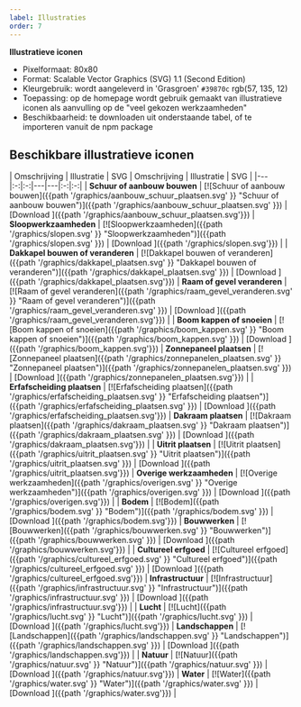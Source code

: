 ```yaml
---
label: Illustraties
order: 7
---
```


**Illustratieve iconen**
- Pixelformaat: 80x80
- Format: Scalable Vector Graphics (SVG) 1.1 (Second Edition)
- Kleurgebruik: wordt aangeleverd in 'Grasgroen' `#39870c` rgb(57, 135, 12)
- Toepassing: op de homepage wordt gebruik gemaakt van illustratieve iconen als aanvulling op de "veel gekozen werkzaamheden"
- Beschikbaarheid: te downloaden uit onderstaande tabel, of te importeren vanuit de npm package

## Beschikbare illustratieve iconen

| Omschrijving | Illustratie  |  SVG | Omschrijving | Illustratie  |  SVG |
|---|:-:|:-:|---|---|:-:|:-:|
| **Schuur of aanbouw bouwen**  | [![Schuur of aanbouw bouwen]({{path '/graphics/aanbouw_schuur_plaatsen.svg' }} "Schuur of aanbouw bouwen")]({{path '/graphics/aanbouw_schuur_plaatsen.svg' }})  | [Download ]({{path '/graphics/aanbouw_schuur_plaatsen.svg'}})  | **Sloopwerkzaamheden**  | [![Sloopwerkzaamheden]({{path '/graphics/slopen.svg' }} "Sloopwerkzaamheden")]({{path '/graphics/slopen.svg' }})  | [Download ]({{path '/graphics/slopen.svg'}})  |
| **Dakkapel bouwen of veranderen**  | [![Dakkapel bouwen of veranderen]({{path '/graphics/dakkapel_plaatsen.svg' }} "Dakkapel bouwen of veranderen")]({{path '/graphics/dakkapel_plaatsen.svg' }})  | [Download ]({{path '/graphics/dakkapel_plaatsen.svg'}})  | **Raam of gevel veranderen**  | [![Raam of gevel veranderen]({{path '/graphics/raam_gevel_veranderen.svg' }} "Raam of gevel veranderen")]({{path '/graphics/raam_gevel_veranderen.svg' }})  | [Download ]({{path '/graphics/raam_gevel_veranderen.svg'}})  |
| **Boom kappen of snoeien**  | [![Boom kappen of snoeien]({{path '/graphics/boom_kappen.svg' }} "Boom kappen of snoeien")]({{path '/graphics/boom_kappen.svg' }})  | [Download ]({{path '/graphics/boom_kappen.svg'}})  | **Zonnepaneel plaatsen**  | [![Zonnepaneel plaatsen]({{path '/graphics/zonnepanelen_plaatsen.svg' }} "Zonnepaneel plaatsen")]({{path '/graphics/zonnepanelen_plaatsen.svg' }})  | [Download ]({{path '/graphics/zonnepanelen_plaatsen.svg'}})  |
| **Erfafscheiding plaatsen**  | [![Erfafscheiding plaatsen]({{path '/graphics/erfafscheiding_plaatsen.svg' }} "Erfafscheiding plaatsen")]({{path '/graphics/erfafscheiding_plaatsen.svg' }})  | [Download ]({{path '/graphics/erfafscheiding_plaatsen.svg'}})  | **Dakraam plaatsen**  | [![Dakraam plaatsen]({{path '/graphics/dakraam_plaatsen.svg' }} "Dakraam plaatsen")]({{path '/graphics/dakraam_plaatsen.svg' }})  | [Download ]({{path '/graphics/dakraam_plaatsen.svg'}})  |
| **Uitrit plaatsen**  | [![Uitrit plaatsen]({{path '/graphics/uitrit_plaatsen.svg' }} "Uitrit plaatsen")]({{path '/graphics/uitrit_plaatsen.svg' }})  | [Download ]({{path '/graphics/uitrit_plaatsen.svg'}})  | **Overige werkzaamheden**  | [![Overige werkzaamheden]({{path '/graphics/overigen.svg' }} "Overige werkzaamheden")]({{path '/graphics/overigen.svg' }})  | [Download ]({{path '/graphics/overigen.svg'}})  |
| **Bodem**             | [![Bodem]({{path '/graphics/bodem.svg' }} "Bodem")]({{path '/graphics/bodem.svg' }})                                                 | [Download ]({{path '/graphics/bodem.svg'}})             | **Bouwwerken**     | [![Bouwwerken]({{path '/graphics/bouwwerken.svg' }} "Bouwwerken")]({{path '/graphics/bouwwerken.svg' }})                 | [Download ]({{path '/graphics/bouwwerken.svg'}})     |
| **Cultureel erfgoed** | [![Cultureel erfgoed]({{path '/graphics/cultureel_erfgoed.svg' }} "Cultureel erfgoed")]({{path '/graphics/cultureel_erfgoed.svg' }}) | [Download ]({{path '/graphics/cultureel_erfgoed.svg'}}) | **Infrastructuur** | [![Infrastructuur]({{path '/graphics/infrastructuur.svg' }} "Infrastructuur")]({{path '/graphics/infrastructuur.svg' }}) | [Download ]({{path '/graphics/infrastructuur.svg'}}) |
| **Lucht**             | [![Lucht]({{path '/graphics/lucht.svg' }} "Lucht")]({{path '/graphics/lucht.svg' }})                                                 | [Download ]({{path '/graphics/lucht.svg'}})             | **Landschappen**   | [![Landschappen]({{path '/graphics/landschappen.svg' }} "Landschappen")]({{path '/graphics/landschappen.svg' }})         | [Download ]({{path '/graphics/landschappen.svg'}})   |
| **Natuur**            | [![Natuur]({{path '/graphics/natuur.svg' }} "Natuur")]({{path '/graphics/natuur.svg' }})                                             | [Download ]({{path '/graphics/natuur.svg'}})            | **Water**          | [![Water]({{path '/graphics/water.svg' }} "Water")]({{path '/graphics/water.svg' }})                                     | [Download ]({{path '/graphics/water.svg'}})          |
